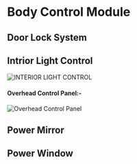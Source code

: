 # Body Control Module

## Door Lock System

## Intrior Light Control
![INTERIOR LIGHT CONTROL](https://user-images.githubusercontent.com/94118726/150648766-a63f203e-bcc9-4fdc-a4c8-9a468ee191b5.png)
#### Overhead Control Panel:-
![Overhead Control Panel](https://user-images.githubusercontent.com/94118726/150648772-2e900de6-0e6d-4a06-8b90-c7a4734927c0.png)

## Power Mirror

## Power Window

